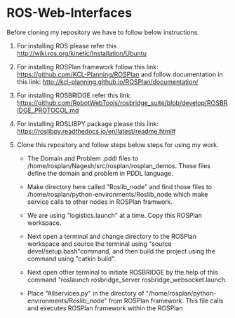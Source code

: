 # ROS-Web-Interfaces
Before cloning my repository we have to follow below instructions.
  1. For installing ROS please refer this http://wiki.ros.org/kinetic/Installation/Ubuntu 
  2. For installing ROSPlan framework follow this link: https://github.com/KCL-Planning/ROSPlan and follow documentation in          this link: http://kcl-planning.github.io/ROSPlan/documentation/
  3. For installing ROSBRIDGE refer this link:            https://github.com/RobotWebTools/rosbridge_suite/blob/develop/ROSBRIDGE_PROTOCOL.md
  4. For installing ROSLIBPY package please this link: https://roslibpy.readthedocs.io/en/latest/readme.html#
  5. Clone this repository and follow steps below steps for using my work.

     - The Domain and Problem .pddl files to /home/rosplan/Nagesh/src/rosplan/rosplan_demos. These files define the domain and        problem in PDDL language.
     
     - Make directory here  called "Roslib_node" and find those files to /home/rosplan/python-environments/Roslib_node which          make service calls to other nodes in ROSPlan framwork.
     
     - We are using "logistics.launch" at a time. Copy this ROSPlan workspace.
     
     - Next open a terminal and change directory to the ROSPlan workspace and source the terminal using "source                        devel/setup.bash"command, and then build the project using the command using "catkin build".
     
     - Next open other terminal to initiate ROSBRIDGE by the help of this command "roslaunch rosbridge_server                          rosbridge_websocket.launch.
     
     - Place "Allservices.py" in the directory of "/home/rosplan/python-environments/Roslib_node" from ROSPlan framework. This        file calls and executes ROSPlan framework within the ROSPlan

  
